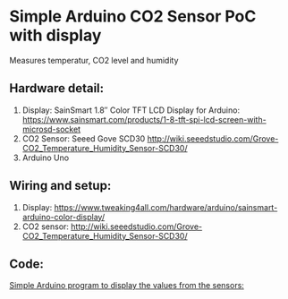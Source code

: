 # Simple Arduino CO2 Sensor PoC with display
Measures temperatur, CO2 level and humidity

## Hardware detail:
1. Display: SainSmart 1.8″ Color TFT LCD Display for Arduino:
https://www.sainsmart.com/products/1-8-tft-spi-lcd-screen-with-microsd-socket
2. CO2 Sensor: Seeed Gove SCD30
http://wiki.seeedstudio.com/Grove-CO2_Temperature_Humidity_Sensor-SCD30/
3. Arduino Uno

## Wiring and setup:
1. Display:
https://www.tweaking4all.com/hardware/arduino/sainsmart-arduino-color-display/
2. CO2 sensor:
http://wiki.seeedstudio.com/Grove-CO2_Temperature_Humidity_Sensor-SCD30/

## Code:
[Simple Arduino program to display the values from the sensors:](./display_co2.ino)
